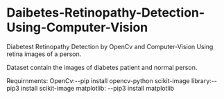 # Daibetes-Retinopathy-Detection-Using-Computer-Vision
Diabetest Retinopathy  Detection by  OpenCv and Computer-Vision  Using retina images of a person.

Dataset contain the images of diabetes patient and normal person.

Requirnments:
OpenCv:--pip install opencv-python
scikit-image library:--pip3 install scikit-image
matplotlib: --pip3 install matplotlib


